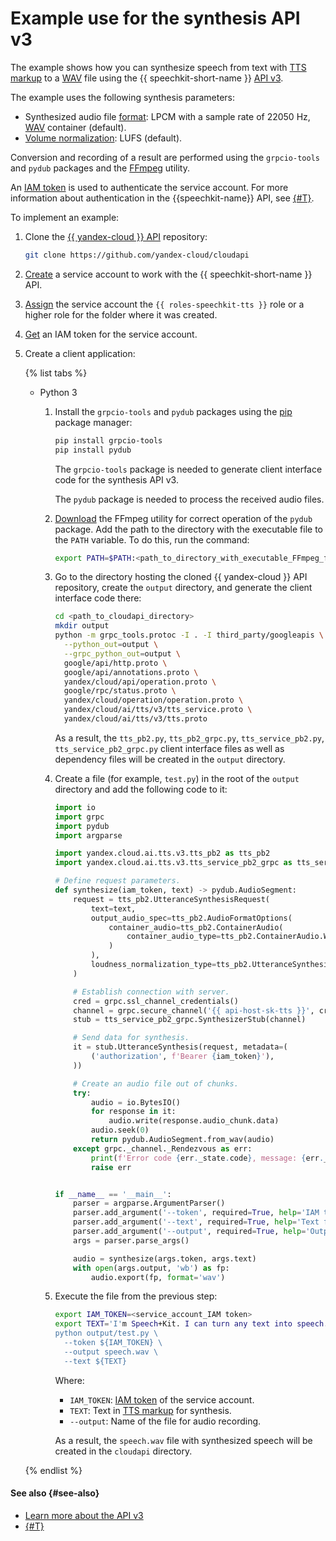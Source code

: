 # Example use for the synthesis API v3

The example shows how you can synthesize speech from text with [TTS markup](../tts-markup.md) to a [WAV](https://en.wikipedia.org/wiki/WAV) file using the {{ speechkit-short-name }} [API v3](../../tts-v3/api-ref/grpc/).

The example uses the following synthesis parameters:
* Synthesized audio file [format](../../formats.md): LPCM with a sample rate of 22050 Hz, [WAV](https://en.wikipedia.org/wiki/WAV) container (default).
* [Volume normalization](../index.md#volume): LUFS (default).

Conversion and recording of a result are performed using the `grpcio-tools` and `pydub` packages and the [FFmpeg](https://ffmpeg.org/) utility.

An [IAM token](../../../iam/concepts/authorization/iam-token.md) is used to authenticate the service account. For more information about authentication in the {{speechkit-name}} API, see [{#T}](../../concepts/auth.md).

To implement an example:

1. Clone the [{{ yandex-cloud }} API](https://github.com/yandex-cloud/cloudapi) repository:

   ```bash
   git clone https://github.com/yandex-cloud/cloudapi
   ```

1. [Create](../../../iam/operations/sa/create.md) a service account to work with the {{ speechkit-short-name }} API.
1. [Assign](../../../iam/operations/sa/assign-role-for-sa.md) the service account the `{{ roles-speechkit-tts }}` role or a higher role for the folder where it was created.
1. [Get](../../../iam/operations/iam-token/create-for-sa.md) an IAM token for the service account.
1. Create a client application:

   {% list tabs %}

   - Python 3

      1. Install the `grpcio-tools` and `pydub` packages using the [pip](https://pip.pypa.io/en/stable/) package manager:

         ```bash
         pip install grpcio-tools
         pip install pydub
         ```

         The `grpcio-tools` package is needed to generate client interface code for the synthesis API v3.

         The `pydub` package is needed to process the received audio files.

      1. [Download](https://www.ffmpeg.org/download.html) the FFmpeg utility for correct operation of the `pydub` package. Add the path to the directory with the executable file to the `PATH` variable. To do this, run the command:

         ```bash
         export PATH=$PATH:<path_to_directory_with_executable_FFmpeg_file>
         ```

      1. Go to the directory hosting the cloned {{ yandex-cloud }} API repository, create the `output` directory, and generate the client interface code there:

         ```bash
         cd <path_to_cloudapi_directory>
         mkdir output
         python -m grpc_tools.protoc -I . -I third_party/googleapis \
           --python_out=output \
           --grpc_python_out=output \
           google/api/http.proto \
           google/api/annotations.proto \
           yandex/cloud/api/operation.proto \
           google/rpc/status.proto \
           yandex/cloud/operation/operation.proto \
           yandex/cloud/ai/tts/v3/tts_service.proto \
           yandex/cloud/ai/tts/v3/tts.proto
         ```

         As a result, the `tts_pb2.py`, `tts_pb2_grpc.py`, `tts_service_pb2.py`, `tts_service_pb2_grpc.py` client interface files as well as dependency files will be created in the `output` directory.

      1. Create a file (for example, `test.py`) in the root of the `output` directory and add the following code to it:

         ```python
         import io
         import grpc
         import pydub
         import argparse

         import yandex.cloud.ai.tts.v3.tts_pb2 as tts_pb2
         import yandex.cloud.ai.tts.v3.tts_service_pb2_grpc as tts_service_pb2_grpc

         # Define request parameters.
         def synthesize(iam_token, text) -> pydub.AudioSegment:
             request = tts_pb2.UtteranceSynthesisRequest(
                 text=text,
                 output_audio_spec=tts_pb2.AudioFormatOptions(
                     container_audio=tts_pb2.ContainerAudio(
                         container_audio_type=tts_pb2.ContainerAudio.WAV
                     )
                 ),
                 loudness_normalization_type=tts_pb2.UtteranceSynthesisRequest.LUFS
             )

             # Establish connection with server.
             cred = grpc.ssl_channel_credentials()
             channel = grpc.secure_channel('{{ api-host-sk-tts }}', cred)
             stub = tts_service_pb2_grpc.SynthesizerStub(channel)

             # Send data for synthesis.
             it = stub.UtteranceSynthesis(request, metadata=(
                 ('authorization', f'Bearer {iam_token}'),
             ))

             # Create an audio file out of chunks.
             try:
                 audio = io.BytesIO()
                 for response in it:
                     audio.write(response.audio_chunk.data)
                 audio.seek(0)
                 return pydub.AudioSegment.from_wav(audio)
             except grpc._channel._Rendezvous as err:
                 print(f'Error code {err._state.code}, message: {err._state.details}')
                 raise err


         if __name__ == '__main__':
             parser = argparse.ArgumentParser()
             parser.add_argument('--token', required=True, help='IAM token')
             parser.add_argument('--text', required=True, help='Text for synthesis')
             parser.add_argument('--output', required=True, help='Output file')
             args = parser.parse_args()

             audio = synthesize(args.token, args.text)
             with open(args.output, 'wb') as fp:
                 audio.export(fp, format='wav')
         ```

      1. Execute the file from the previous step:

         ```bash
         export IAM_TOKEN=<service_account_IAM token>
         export TEXT='I'm Speech+Kit. I can turn any text into speech. Now y+ou can, too!'
         python output/test.py \
           --token ${IAM_TOKEN} \
           --output speech.wav \
           --text ${TEXT}
         ```

         Where:

         * `IAM_TOKEN`: [IAM token](../../../iam/concepts/authorization/iam-token.md) of the service account.
         * `TEXT`: Text in [TTS markup](../tts-markup.md) for synthesis.
         * `--output`: Name of the file for audio recording.

         As a result, the `speech.wav` file with synthesized speech will be created in the `cloudapi` directory.

   {% endlist %}

#### See also {#see-also}

* [Learn more about the API v3](../../tts-v3/api-ref/grpc/)
* [{#T}](../../concepts/auth.md)